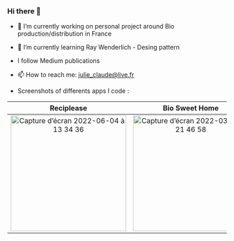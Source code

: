### Hi there 👋

- 🔭 I’m currently working on personal project around Bio production/distribution in France  
- 🌱 I’m currently learning Ray Wenderlich - Desing pattern
- I follow Medium publications
- 📫 How to reach me: julie_claude@live.fr


- Screenshots of differents apps I code :

|  Reciplease                |      Bio Sweet Home         |        Le Baluchon
|:-------------------------:|:-------------------------:|:-------------------------:
<img width="265" alt="Capture d’écran 2022-06-04 à 13 34 36" src="https://user-images.githubusercontent.com/79853433/171997216-7ddde23c-7890-498b-8b24-22198fac4c8e.png"> | <img width="265" alt="Capture d’écran 2022-03-26 à 21 46 58" src="https://user-images.githubusercontent.com/79853433/160256525-6ccd2908-cc04-43b3-8cd5-0bb1390c5f1e.png"> | <img width="265" alt="Capture d’écran 2022-03-26 à 21 49 35" src="https://user-images.githubusercontent.com/79853433/160256611-2ce987ea-f455-4719-81cb-fe41a22f261e.png">
